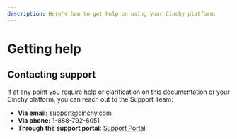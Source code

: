 ```yaml
---
description: Here's how to get help on using your Cinchy platform.
---
```


# Getting help

## Contacting support

If at any point you require help or clarification on this documentation or your Cinchy platform, you can reach out to the Support Team:

* **Via email:** support@cinchy.com
* **Via phone:** 1-888-792-6051
* **Through the support portal**: [Support Portal](http://support.cinchy.com/)



